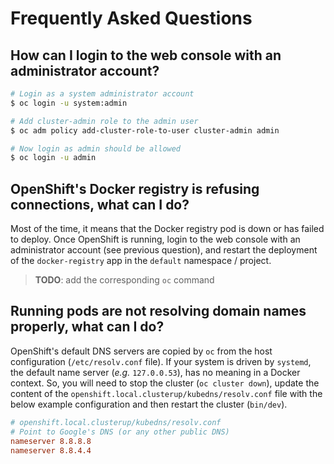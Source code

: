 # Frequently Asked Questions

## How can I login to the web console with an administrator account?

```bash
# Login as a system administrator account
$ oc login -u system:admin

# Add cluster-admin role to the admin user
$ oc adm policy add-cluster-role-to-user cluster-admin admin

# Now login as admin should be allowed
$ oc login -u admin
```

## OpenShift's Docker registry is refusing connections, what can I do?

Most of the time, it means that the Docker registry pod is down or has failed to
deploy. Once OpenShift is running, login to the web console with an
administrator account (see previous question), and restart the deployment of the
`docker-registry` app in the `default` namespace / project.

> **TODO**: add the corresponding `oc` command

## Running pods are not resolving domain names properly, what can I do?

OpenShift's default DNS servers are copied by `oc` from the host configuration
(`/etc/resolv.conf` file). If your system is driven by `systemd`, the default
name server (_e.g._ `127.0.0.53`), has no meaning in a Docker context. So, you
will need to stop the cluster (`oc cluster down`), update the content of the
`openshift.local.clusterup/kubedns/resolv.conf` file with the below example
configuration and then restart the cluster (`bin/dev`).

```conf
# openshift.local.clusterup/kubedns/resolv.conf
# Point to Google's DNS (or any other public DNS)
nameserver 8.8.8.8
nameserver 8.8.4.4
```
